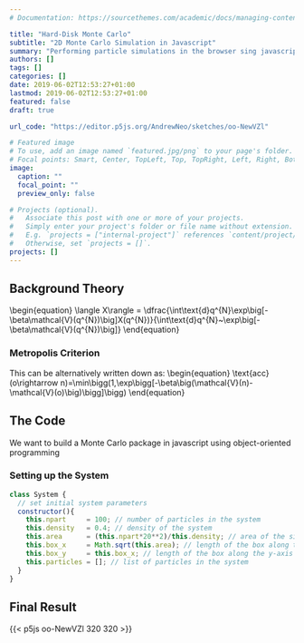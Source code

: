 ```yaml
---
# Documentation: https://sourcethemes.com/academic/docs/managing-content/

title: "Hard-Disk Monte Carlo"
subtitle: "2D Monte Carlo Simulation in Javascript"
summary: "Performing particle simulations in the browser sing javascript."
authors: []
tags: []
categories: []
date: 2019-06-02T12:53:27+01:00
lastmod: 2019-06-02T12:53:27+01:00
featured: false
draft: true

url_code: "https://editor.p5js.org/AndrewNeo/sketches/oo-NewVZl"

# Featured image
# To use, add an image named `featured.jpg/png` to your page's folder.
# Focal points: Smart, Center, TopLeft, Top, TopRight, Left, Right, BottomLeft, Bottom, BottomRight.
image:
  caption: ""
  focal_point: ""
  preview_only: false

# Projects (optional).
#   Associate this post with one or more of your projects.
#   Simply enter your project's folder or file name without extension.
#   E.g. `projects = ["internal-project"]` references `content/project/deep-learning/index.md`.
#   Otherwise, set `projects = []`.
projects: []
---
```

## Background Theory
\begin{equation} 
    \langle X\rangle = \dfrac{\int\text{d}q^{N}\exp\big[-\beta\mathcal{V}(q^{N})\big]X(q^{N})}{\int\text{d}q^{N}~\exp\big[-\beta\mathcal{V}(q^{N})\big]}
\end{equation}
### Metropolis Criterion
This can be alternatively written down as:
\begin{equation}
    \text{acc}(o\rightarrow n)=\min\bigg(1,\exp\bigg[-\beta\big(\mathcal{V}(n)-\mathcal{V}(o)\big)\bigg]\bigg)
\end{equation}
## The Code
We want to build a Monte Carlo package in javascript using object-oriented programming
### Setting up the System
```javascript
class System {
  // set initial system parameters
  constructor(){
    this.npart     = 100; // number of particles in the system
    this.density   = 0.4; // density of the system
    this.area      = (this.npart*20**2)/this.density; // area of the simulation box
    this.box_x     = Math.sqrt(this.area); // length of the box along the x-axis
    this.box_y     = this.box_x; // length of the box along the y-axis
    this.particles = []; // list of particles in the system
  }
}
```


## Final Result
{{< p5js oo-NewVZl 320 320 >}}